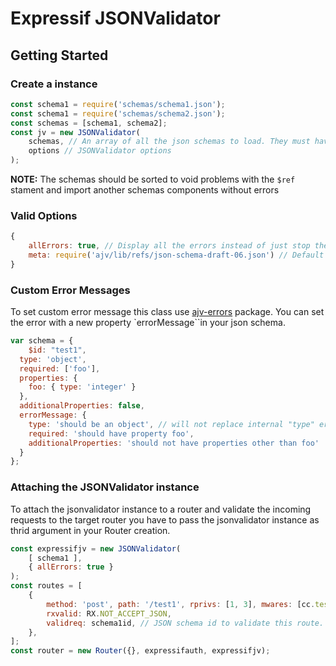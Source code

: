# Expressif JSONValidator

## Getting Started

### Create a instance 

```js
const schema1 = require('schemas/schema1.json');
const schema1 = require('schemas/schema2.json');
const schemas = [schema1, schema2];
const jv = new JSONValidator(
	schemas, // An array of all the json schemas to load. They must have the $id reference
	options // JSONValidator options
);
```

__NOTE:__ The schemas should be sorted to void problems with the ```$ref``` stament and import another schemas components without errors


### Valid Options

```js
{
	allErrors: true, // Display all the errors instead of just stop the validation at the first error
	meta: require('ajv/lib/refs/json-schema-draft-06.json') // Default meta schema for all the custom schemas
}
```

### Custom Error Messages

To set custom error message this class use [ajv-errors](https://github.com/epoberezkin/ajv-errors) package. You can set the error with a new property `errorMessage``in your json schema.

```js
var schema = {
	$id: "test1",
  type: 'object',
  required: ['foo'],
  properties: {
    foo: { type: 'integer' }
  },
  additionalProperties: false,
  errorMessage: {
    type: 'should be an object', // will not replace internal "type" error for the property "foo"
    required: 'should have property foo',
    additionalProperties: 'should not have properties other than foo'
  }
};
```

### Attaching the JSONValidator instance

To attach the jsonvalidator instance to a router and validate the incoming requests to the target router you have to pass the jsonvalidator instance as thrid argument in your Router creation.

```js
const expressifjv = new JSONValidator(
	[ schema1 ],
	{ allErrors: true }
);
const routes = [
	{
		method: 'post', path: '/test1', rprivs: [1, 3], mwares: [cc.test1get],
		rxvalid: RX.NOT_ACCEPT_JSON,
		validreq: schema1id, // JSON schema id to validate this route. This id should be present in the schemas loaded in the JsonValidator creation
	},
];
const router = new Router({}, expressifauth, expressifjv);
```
